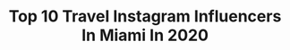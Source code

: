 ---
title: Top 10 Travel Instagram Influencers In Miami In 2020
description: >-
  Find top travel Instagram influencers in Miami in 2020. Most popular hashtags: #travel #miami #mothersday #nofilter.
platform: Instagram
profiles:
  - username: "_mermaid.mo_"
    fullname: >-
      Monica👉🏼 (MO)
    location: "United States"
    followers: 94620
    engagement: 733
    commentsToLikes: 0.022939
    id: ck1358y5n0aja0i19adlgred9
    verified: false
    hashtags: "#louisiana, #travel, #miamiboatshow, #drinkup"
  - username: "worldofnoha"
    fullname: >-
      Noha Raouf
    location: "United States"
    followers: 10717
    engagement: 555
    commentsToLikes: 0.097220
    id: ck6u42wb61dht0j71hgw200x2
    verified: false
    hashtags: "#quarantinelifecalm, #fbf, #dubai, #italia"
  - username: "ogcollins_media"
    fullname: >-
      Omari Collins
    location: "United States"
    followers: 7347
    engagement: 631
    commentsToLikes: 0.056478
    id: ck55m3n4f34r40i11dulzbm4n
    verified: false
    hashtags: "#playoffs, #morelife, #nflplayoffs, #sbliv"
  - username: "oliverdog"
    fullname: >-
      Christian Meier
    location: "United States"
    followers: 751313
    engagement: 141
    commentsToLikes: 0.022856
    id: ck6tvbig6l9zk0j71twvakk83
    verified: true
    hashtags: "#travel, #miamilife, #cocinanikkei, #nationalsiblingday"
  - username: "adventures2_u"
    fullname: >-
      URIEL & UENDI-A TRAVEL LIFE✈️
    location: "United States"
    followers: 7174
    engagement: 796
    commentsToLikes: 0.112104
    id: ck5zkc5imj7jy0i14o32cdhng
    verified: false
    hashtags: "#travellifestyle, #castleview, #smilemore, #travelislife"
  - username: "vizcaya_museum"
    fullname: >-
      Vizcaya Museum and Gardens
    location: "United States"
    followers: 45197
    engagement: 205
    commentsToLikes: 0.029605
    id: ck0twn96vg0670i19iwpozzuo
    verified: false
    hashtags: "#publicgardensweek, #miamistyle, #zenscapes, #igreads"
  - username: "tatimakeupstudio"
    fullname: >-
      Tati Perez Miami Makeup
    location: "United States"
    followers: 137291
    engagement: 385
    commentsToLikes: 0.030440
    id: ck5ccbnvvh2nx0i11u62wh5wo
    verified: false
    hashtags: "#foxyeye, #feriadeabril, #feriadesevilla, #feriadesevilla2020"
  - username: "omar_rod"
    fullname: >-
      Omar Rodriguez Jr
    location: "United States"
    followers: 11190
    engagement: 2004
    commentsToLikes: 0.016983
    id: ckap5h0wvbngh0i781avdp2kt
    verified: false
    hashtags: "#dontcomeforme, #fajaparalagordura, #donttouchyourmouth, #imissyoursmile"
  - username: "skyegirlz"
    fullname: >-
      Samantha Skye
    location: "United States"
    followers: 134121
    engagement: 140
    commentsToLikes: 0.042556
    id: ck600qt99e3k10i14a1d26174
    verified: false
    hashtags: "#beachin, #sandycheeks, #sagaftramember, #visitfez"
  - username: "natashaleeds"
    fullname: >-
      Natasha Lee-Duhaney
    location: "United States"
    followers: 63305
    engagement: 250
    commentsToLikes: 0.037617
    id: ck0u2k8qb030w0i19cx633txc
    verified: false
    hashtags: "#coffeefix, #girlstraveltale, #jetsetlifestyle, #coffeetime"
---